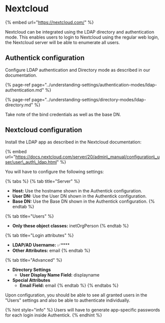 # Nextcloud

{% embed url="https://nextcloud.com/" %}

Nextcloud can be integrated using the LDAP directory and authentication mode. This enables users to login to Nextcloud using the regular web login, the Nextcloud server will be able to enumerate all users.

## Authentick configuration

Configure LDAP authentication and Directory mode as described in our documentation.

{% page-ref page="../understanding-settings/authentication-modes/ldap-authentication.md" %}

{% page-ref page="../understanding-settings/directory-modes/ldap-directory.md" %}

Take note of the bind credentials as well as the base DN.

## Nextcloud configuration

Install the LDAP app as described in the Nextcloud documentation:

{% embed url="https://docs.nextcloud.com/server/20/admin\_manual/configuration\_user/user\_auth\_ldap.html" %}

You will have to configure the following settings:

{% tabs %}
{% tab title="Server" %}
* **Host:** Use the hostname shown in the Authentick configuration.
* **User DN:** Use the User DN shown in the Authentick configuration.
* **Base DN:** Use the Base DN shown in the Authentick configuration.
{% endtab %}

{% tab title="Users" %}
* **Only these object classes:** inetOrgPerson
{% endtab %}

{% tab title="Login attributes" %}
* **LDAP/AD Username:** ✅\*\*\*\*
* **Other Attributes:** email
{% endtab %}

{% tab title="Advanced" %}
* **Directory Settings**
  * **User Display Name Field:** displayname
* **Special Attributes**
  *  **Email Field:** email
{% endtab %}
{% endtabs %}

Upon configuration, you should be able to see all granted users in the "Users" settings and also be able to authenticate individually.

{% hint style="info" %}
Users will have to generate app-specific passwords for each login inside Authentick.
{% endhint %}

